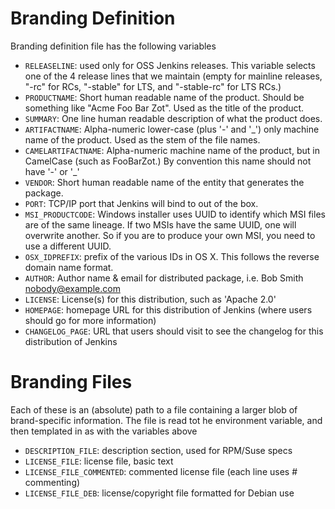 # Branding Definition
Branding definition file has the following variables

* `RELEASELINE`: used only for OSS Jenkins releases. This variable selects one of the 4 release lines that we
  maintain (empty for mainline releases, "-rc" for RCs, "-stable" for LTS, and "-stable-rc" for LTS RCs.)
* `PRODUCTNAME`: Short human readable name of the product. Should be something like "Acme Foo Bar Zot".
  Used as the title of the product.
* `SUMMARY`: One line human readable description of what the product does.
* `ARTIFACTNAME`: Alpha-numeric lower-case (plus '-' and '_') only machine name of the product. Used as the stem of the file names.
* `CAMELARTIFACTNAME`: Alpha-numeric machine name of the product, but in CamelCase (such as FooBarZot.)
  By convention this name should not have '-' or '_'
* `VENDOR`: Short human readable name of the entity that generates the package.
* `PORT`: TCP/IP port that Jenkins will bind to out of the box.
* `MSI_PRODUCTCODE`: Windows installer uses UUID to identify which MSI files are of the same lineage.
  If two MSIs have the same UUID, one will overwrite another. So if you are to produce your own MSI,
  you need to use a different UUID.
* `OSX_IDPREFIX`: prefix of the various IDs in OS X. This follows the reverse domain name format.
* `AUTHOR`: Author name & email for distributed package, i.e. Bob Smith <nobody@example.com>
* `LICENSE`: License(s) for this distribution, such as 'Apache 2.0'
* `HOMEPAGE`: homepage URL for this distribution of Jenkins (where users should go for more information)
* `CHANGELOG_PAGE`: URL that users should visit to see the changelog for this distribution of Jenkins

# Branding Files
Each of these is an (absolute) path to a file containing a larger blob of brand-specific information.
The file is read tot he environment variable, and then templated in as with the variables above

* `DESCRIPTION_FILE`: description section, used for RPM/Suse specs
* `LICENSE_FILE`: license file, basic text
* `LICENSE_FILE_COMMENTED`: commented license file (each line uses # commenting)
* `LICENSE_FILE_DEB`: license/copyright file formatted for Debian use